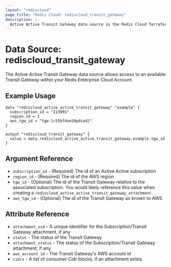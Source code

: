 ```yaml
---
layout: "rediscloud"
page_title: "Redis Cloud: rediscloud_transit_gateway"
description: |-
  Active Active Transit Gateway data source in the Redis Cloud Terraform provider.
---
```


# Data Source: rediscloud_transit_gateway

The Active Active Transit Gateway data source allows access to an available Transit Gateway within your Redis Enterprise Cloud Account.

## Example Usage

```hcl
data "rediscloud_active_active_transit_gateway" "example" {
  subscription_id = "113991"
  region_id = 1
  aws_tgw_id = "tgw-1c55bfdoe20pdsad2"
}

output "rediscloud_transit_gateway" {
  value = data.rediscloud_active_active_transit_gateway.example.tgw_id
}
```

## Argument Reference

* `subscription_id` - (Required) The id of an Active Active subscription
* `region_id` - (Required) The id of the AWS region
* `tgw_id` - (Optional) The id of the Transit Gateway relative to the associated subscription. You would likely
  reference this value when creating a `rediscloud_active_active_transit_gateway_attachment`.
* `aws_tgw_id` - (Optional) The id of the Transit Gateway as known to AWS

## Attribute Reference

* `attachment_uid` - A unique identifier for the Subscription/Transit Gateway attachment, if any
* `status` - The status of the Transit Gateway
* `attachment_status` - The status of the Subscription/Transit Gateway attachment, if any
* `aws_account_id` - The Transit Gateway's AWS account id
* `cidrs` - A list of consumer Cidr blocks, if an attachment exists
